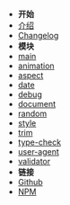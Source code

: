 - **开始**
- [介绍](/)
- [Changelog](/CHANGELOG)
- **模块**
- [main](/main)
- [animation](/animation)
- [aspect](/aspect)
- [date](/date)
- [debug](/debug)
- [document](/document)
- [random](/random)
- [style](/style)
- [trim](/trim)
- [type-check](/type-check)
- [user-agent](/user-agent)
- [validator](/validator)
- **链接**
- [Github](https://github.com/jhildenbiddle/docsify-themeable)
- [NPM](https://www.npmjs.com/package/docsify-themeable)
